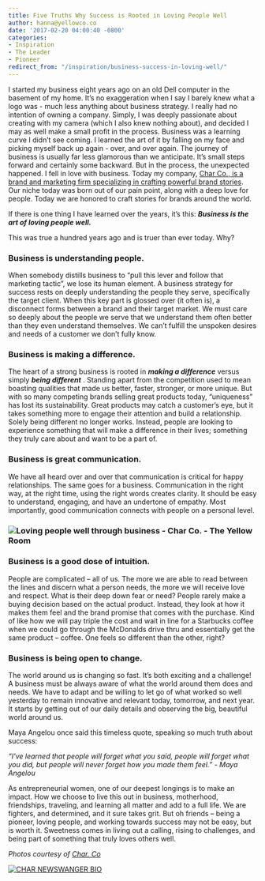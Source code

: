 ```yaml
---
title: Five Truths Why Success is Rooted in Loving People Well
author: hanna@yellowco.co
date: '2017-02-20 04:00:40 -0800'
categories:
- Inspiration
- The Leader
- Pioneer
redirect_from: "/inspiration/business-success-in-loving-well/"
---
```


I started my business eight years ago on an old Dell computer in the basement of my home. It’s no exaggeration when I say I barely knew what a logo was - much less anything about business strategy. I really had no intention of owning a company. Simply, I was deeply passionate about creating with my camera (which I also knew nothing about), and decided I may as well make a small profit in the process. Business was a learning curve I didn’t see coming. I learned the art of it by falling on my face and picking myself back up again - over, and over again. The journey of business is usually far less glamorous than we anticipate. It’s small steps forward and certainly some backward. But in the process, the unexpected happened. I fell in love with business. Today my company, [Char Co., is a brand and marketing firm specializing in crafting powerful brand stories](http://char-co.com/). Our niche today was born out of our pain point, along with a deep love for people. Today we are honored to craft stories for brands around the world.

If there is one thing I have learned over the years, it’s this: _**Business is the art of loving people well.**_

This was true a hundred years ago and is truer than ever today. Why?

### **Business is understanding people.**  

When somebody distills business to “pull this lever and follow that marketing tactic”, we lose its human element. A business strategy for success rests on deeply understanding the people they serve, specifically the target client. When this key part is glossed over (it often is), a disconnect forms between a brand and their target market. We must care so deeply about the people we serve that we understand them often better than they even understand themselves. We can’t fulfill the unspoken desires and needs of a customer we don’t fully know.

### **Business is making a difference.**

The heart of a strong business is rooted in **_making a difference_** versus simply **_being different_** . Standing apart from the competition used to mean boasting qualities that made us better, faster, stronger, or more unique. But with so many competing brands selling great products today, “uniqueness” has lost its sustainability. Great products may catch a customer’s eye, but it takes something more to engage their attention and build a relationship. Solely being different no longer works. Instead, people are looking to experience something that will make a difference in their lives; something they truly care about and want to be a part of.

### **Business is great communication.**

We have all heard over and over that communication is critical for happy relationships. The same goes for a business. Communication in the right way, at the right time, using the right words creates clarity. It should be easy to understand, engaging, and have an undertone of empathy. Most importantly, good communication connects with people on a personal level.

### **![Loving people well through business - Char Co. - The Yellow Room](https://yellow-blog-images.imgix.net/2017/02/1.jpg)**

### **Business is a good dose of intuition.**

People are complicated – all of us. The more we are able to read between the lines and discern what a person needs, the more we will receive love and respect. What is their deep down fear or need? People rarely make a buying decision based on the actual product. Instead, they look at how it makes them feel and the brand promise that comes with the purchase. Kind of like how we will pay triple the cost and wait in line for a Starbucks coffee when we could go through the McDonalds drive thru and essentially get the same product – coffee. One feels so different than the other, right?

### **Business is being open to change.**

The world around us is changing so fast. It’s both exciting and a challenge! A business must be always aware of what the world around them does and needs. We have to adapt and be willing to let go of what worked so well yesterday to remain innovative and relevant today, tomorrow, and next year. It starts by getting out of our daily details and observing the big, beautiful world around us.

Maya Angelou once said this timeless quote, speaking so much truth about success:

_“I've learned that people will forget what you said, people will forget what you did, but people will never forget how you made them feel.” - Maya Angelou_

As entrepreneurial women, one of our deepest longings is to make an impact. How we choose to live this out in business, motherhood, friendships, traveling, and learning all matter and add to a full life. We are fighters, and determined, and it sure takes grit. But oh friends – being a pioneer, loving people, and working towards success may not be easy, but is worth it. Sweetness comes in living out a calling, rising to challenges, and being part of something that truly loves others well.  

_Photos courtesy of [Char. Co](http://char-co.com/)_

[![CHAR NEWSWANGER BIO](https://yellow-blog-images.imgix.net/2017/02/Char-Bio.jpg)](http://char-co.com/)
